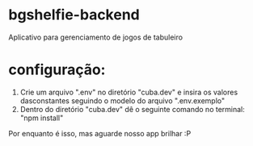 # bgshelfie-backend
Aplicativo para gerenciamento de jogos de tabuleiro

# configuração:
1. Crie um arquivo ".env" no diretório "cuba.dev" e insira os valores dasconstantes seguindo o modelo do arquivo ".env.exemplo"
2. Dentro do diretório "cuba.dev" dê o seguinte comando no terminal: "npm install"

Por enquanto é isso, mas aguarde nosso app brilhar :P